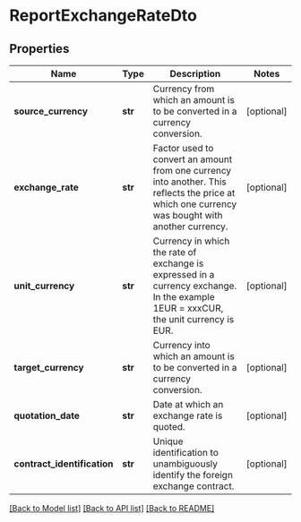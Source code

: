 # ReportExchangeRateDto

## Properties
Name | Type | Description | Notes
------------ | ------------- | ------------- | -------------
**source_currency** | **str** | Currency from which an amount is to be converted in a currency conversion. | [optional] 
**exchange_rate** | **str** | Factor used to convert an amount from one currency into another. This reflects the price at which one currency was bought with another currency. | [optional] 
**unit_currency** | **str** | Currency in which the rate of exchange is expressed in a currency exchange. In the example 1EUR &#x3D; xxxCUR, the unit currency is EUR. | [optional] 
**target_currency** | **str** | Currency into which an amount is to be converted in a currency conversion. | [optional] 
**quotation_date** | **str** | Date at which an exchange rate is quoted. | [optional] 
**contract_identification** | **str** | Unique identification to unambiguously identify the foreign exchange contract. | [optional] 

[[Back to Model list]](../README.md#documentation-for-models) [[Back to API list]](../README.md#documentation-for-api-endpoints) [[Back to README]](../README.md)


